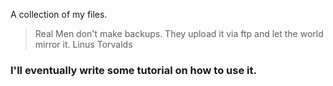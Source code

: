 A collection of my <dot> files.

> Real Men don't make backups. They upload it via ftp and let the world mirror it.
> Linus Torvalds

### I'll eventually write some tutorial on how to use it.
